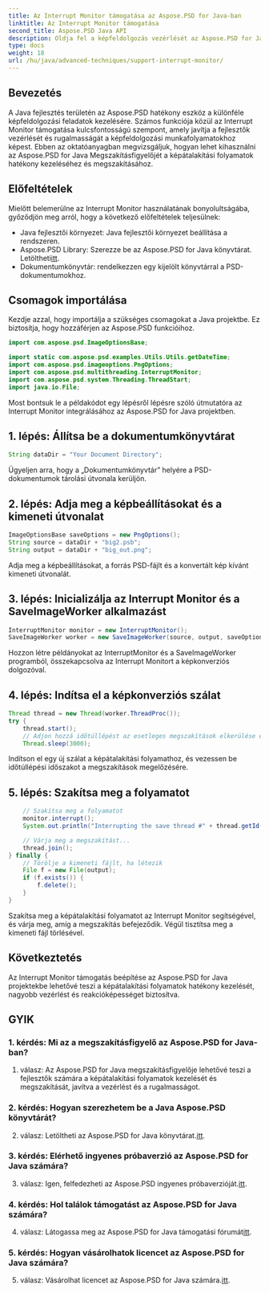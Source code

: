 ```yaml
---
title: Az Interrupt Monitor támogatása az Aspose.PSD for Java-ban
linktitle: Az Interrupt Monitor támogatása
second_title: Aspose.PSD Java API
description: Oldja fel a képfeldolgozás vezérlését az Aspose.PSD for Java segítségével. Ismerje meg a folyamatok megszakítását a rugalmas munkafolyamatok érdekében.
type: docs
weight: 18
url: /hu/java/advanced-techniques/support-interrupt-monitor/
---
```

## Bevezetés

A Java fejlesztés területén az Aspose.PSD hatékony eszköz a különféle képfeldolgozási feladatok kezelésére. Számos funkciója közül az Interrupt Monitor támogatása kulcsfontosságú szempont, amely javítja a fejlesztők vezérlését és rugalmasságát a képfeldolgozási munkafolyamatokhoz képest. Ebben az oktatóanyagban megvizsgáljuk, hogyan lehet kihasználni az Aspose.PSD for Java Megszakításfigyelőjét a képátalakítási folyamatok hatékony kezeléséhez és megszakításához.

## Előfeltételek

Mielőtt belemerülne az Interrupt Monitor használatának bonyolultságába, győződjön meg arról, hogy a következő előfeltételek teljesülnek:

- Java fejlesztői környezet: Java fejlesztői környezet beállítása a rendszeren.
-  Aspose.PSD Library: Szerezze be az Aspose.PSD for Java könyvtárat. Letöltheti[itt](https://releases.aspose.com/psd/java/).
- Dokumentumkönyvtár: rendelkezzen egy kijelölt könyvtárral a PSD-dokumentumokhoz.

## Csomagok importálása

Kezdje azzal, hogy importálja a szükséges csomagokat a Java projektbe. Ez biztosítja, hogy hozzáférjen az Aspose.PSD funkcióihoz.

```java
import com.aspose.psd.ImageOptionsBase;

import static com.aspose.psd.examples.Utils.Utils.getDateTime;
import com.aspose.psd.imageoptions.PngOptions;
import com.aspose.psd.multithreading.InterruptMonitor;
import com.aspose.psd.system.Threading.ThreadStart;
import java.io.File;
```

Most bontsuk le a példakódot egy lépésről lépésre szóló útmutatóra az Interrupt Monitor integrálásához az Aspose.PSD for Java projektben.

## 1. lépés: Állítsa be a dokumentumkönyvtárat

```java
String dataDir = "Your Document Directory";
```

Ügyeljen arra, hogy a „Dokumentumkönyvtár” helyére a PSD-dokumentumok tárolási útvonala kerüljön.

## 2. lépés: Adja meg a képbeállításokat és a kimeneti útvonalat

```java
ImageOptionsBase saveOptions = new PngOptions();
String source = dataDir + "big2.psb";
String output = dataDir + "big_out.png";
```

Adja meg a képbeállításokat, a forrás PSD-fájlt és a konvertált kép kívánt kimeneti útvonalát.

## 3. lépés: Inicializálja az Interrupt Monitor és a SaveImageWorker alkalmazást

```java
InterruptMonitor monitor = new InterruptMonitor();
SaveImageWorker worker = new SaveImageWorker(source, output, saveOptions, monitor);
```

Hozzon létre példányokat az InterruptMonitor és a SaveImageWorker programból, összekapcsolva az Interrupt Monitort a képkonverziós dolgozóval.

## 4. lépés: Indítsa el a képkonverziós szálat

```java
Thread thread = new Thread(worker.ThreadProc());
try {
    thread.start();
    // Adjon hozzá időtúllépést az esetleges megszakítások elkerülése érdekében
    Thread.sleep(3000);
```

Indítson el egy új szálat a képátalakítási folyamathoz, és vezessen be időtúllépési időszakot a megszakítások megelőzésére.

## 5. lépés: Szakítsa meg a folyamatot

```java
    // Szakítsa meg a folyamatot
    monitor.interrupt();
    System.out.println("Interrupting the save thread #" + thread.getId() + " at " + getDateTime().toString());

    // Várja meg a megszakítást...
    thread.join();
} finally {
    // Törölje a kimeneti fájlt, ha létezik
    File f = new File(output);
    if (f.exists()) {
        f.delete();
    }
}
```

Szakítsa meg a képátalakítási folyamatot az Interrupt Monitor segítségével, és várja meg, amíg a megszakítás befejeződik. Végül tisztítsa meg a kimeneti fájl törlésével.

## Következtetés

Az Interrupt Monitor támogatás beépítése az Aspose.PSD for Java projektekbe lehetővé teszi a képátalakítási folyamatok hatékony kezelését, nagyobb vezérlést és reakcióképességet biztosítva.

## GYIK

### 1. kérdés: Mi az a megszakításfigyelő az Aspose.PSD for Java-ban?

1. válasz: Az Aspose.PSD for Java megszakításfigyelője lehetővé teszi a fejlesztők számára a képátalakítási folyamatok kezelését és megszakítását, javítva a vezérlést és a rugalmasságot.

### 2. kérdés: Hogyan szerezhetem be a Java Aspose.PSD könyvtárát?

2. válasz: Letöltheti az Aspose.PSD for Java könyvtárat.[itt](https://releases.aspose.com/psd/java/).

### 3. kérdés: Elérhető ingyenes próbaverzió az Aspose.PSD for Java számára?

 3. válasz: Igen, felfedezheti az Aspose.PSD ingyenes próbaverzióját.[itt](https://releases.aspose.com/).

### 4. kérdés: Hol találok támogatást az Aspose.PSD for Java számára?

 4. válasz: Látogassa meg az Aspose.PSD for Java támogatási fórumát[itt](https://forum.aspose.com/c/psd/34).

### 5. kérdés: Hogyan vásárolhatok licencet az Aspose.PSD for Java számára?

 5. válasz: Vásárolhat licencet az Aspose.PSD for Java számára.[itt](https://purchase.aspose.com/buy).